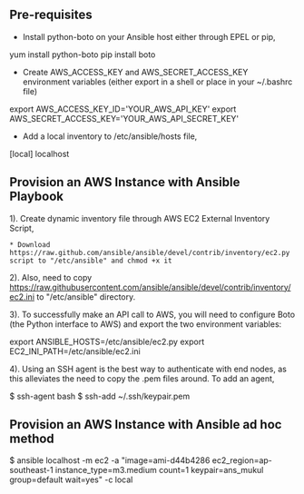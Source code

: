 Pre-requisites
--------------

* Install python-boto on your Ansible host either through EPEL or pip,

yum install python-boto
pip install boto

* Create AWS_ACCESS_KEY and AWS_SECRET_ACCESS_KEY environment variables (either export in a shell or place in your ~/.bashrc file)

export AWS_ACCESS_KEY_ID='YOUR_AWS_API_KEY'
export AWS_SECRET_ACCESS_KEY='YOUR_AWS_API_SECRET_KEY'

* Add a local inventory to /etc/ansible/hosts file,

[local]
localhost

Provision an AWS Instance with Ansible Playbook
-----------------------------------------------

1). Create dynamic inventory file through AWS EC2 External Inventory Script, 

    * Download https://raw.github.com/ansible/ansible/devel/contrib/inventory/ec2.py script to "/etc/ansible" and chmod +x it

2). Also, need to copy https://raw.githubusercontent.com/ansible/ansible/devel/contrib/inventory/ec2.ini to "/etc/ansible" directory. 

3). To successfully make an API call to AWS, you will need to configure Boto (the Python interface to AWS) and export the two environment variables:

export ANSIBLE_HOSTS=/etc/ansible/ec2.py
export EC2_INI_PATH=/etc/ansible/ec2.ini 

4). Using an SSH agent is the best way to authenticate with end nodes, as this alleviates the need to copy the .pem files around. To add an agent,

$ ssh-agent bash 
$ ssh-add ~/.ssh/keypair.pem 

Provision an AWS Instance with Ansible ad hoc method
----------------------------------------------------

$ ansible localhost -m ec2 -a "image=ami-d44b4286 ec2_region=ap-southeast-1 instance_type=m3.medium count=1 keypair=ans_mukul group=default wait=yes" -c local
